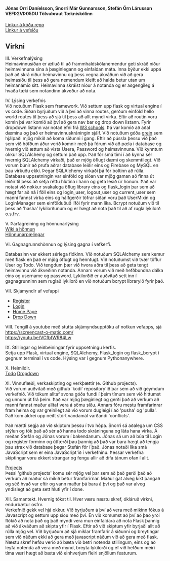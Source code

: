 #### Jónas Orri Daníelsson, Snorri Már Gunnarsson, Stefán Örn Lárusson     VEFÞ2VÞ05DU     Tölvubraut      Tækniskólinn <br>
[Linkur á kóða repo](https://github.com/Heimavinna/kodi) <br>
[Linkur á vefsíðu](https://heimavinna.pythonanywhere.com/) <br>

## Virkni <br>

III. Verkefnalýsing <br> Heimavinnusíðan er ætluð til að frammhaldskólanemendur geti skráð niður heimavinnuna sína á þæginlegann og einfaldan máta. Inna býður ekki uppá það að skrá niður heimavinnu og þess vegna ákváðum við að gera heimasíðu til þess að gera nemendum kleift að halda betur utan um heimanámið sitt. Heimavinna skráist niður á notanda og er aðgengileg á hvaða tæki sem notandinn ákveður að nota. <br>

IV. Lýsing verkefnis<br> Við notuðum Flask sem framework. Við settum upp flask og virtual engine í vs code. Síðan byrjuðum við á því að vinna routes, gerðum einföld hello world routes til þess að sjá til þess að allt myndi virka. Eftir að routin voru komin þá var komið að því að gera nav bar og drop down listann. Fyrir dropdown listann var notað efni frá [W3 schools](https://www.w3schools.com/howto/howto_css_dropdown.asp). Þá var komið að aðal dæminu og það er heimavinnuskráningin sjálf. Við notuðum góða [grein](https://morioh.com/p/0211e637f4db) sem hjálpaði mjög mikið að koma síðunni í gang. Eftir að pússla þessu við það sem við höfðum áður verið komnir með þá fórum við að pæla í database og hvernig við ættum að vista Usera, Password og heimavinnuna. Við kynntum okkur SQLAlchemy og settum það upp.
Það fór smá tími í að kynna sér hvernig SQLAlchemy virkaði, það er mjög öflugt dæmi og skemmtilegt.
Við vorum búnir að prufa aðrar database leiðir eins og Firebase og MySQL en þau virkuðu ekki. Þegar
SQLAlchemy virkaði þá fór boltinn að rúlla. Database uppsetningin var einföld og síðan var mjög gaman að
finna út leiðir til þess að setja réttu hlutina í hann og geta lesið úr honum. Það var notast við nokkur 
svakalega öflug library eins og flask_login þar sem að hægt far að ná í föll eins
og login_user, logout_user og current_user sem manni fannst virka eins og hálfgerðir
töfrar síðan voru það UserMixin og LoginManager sem einfölduðuð lífði fyrir mann líka.
Bcrypt notuðum við til þess að 'hasha' lykilorðunum og er hægt að nota það til að af rugla
lykilorð o.s.frv.
 <br>

V. Þarfagreining og hönnunarlýsing <br>
[Wiki á hönnun](https://github.com/Heimavinna/Heimavinna/wiki/User-Cases-&-Scenarios) <br>
[Hönnunarpælingar](https://github.com/Heimavinna/Heimavinna/wiki/Wireframe)

VI. Gagnagrunnshönnun og lýsing gagna í vefkerfi. <br>

Databasinn var ekkert sérlega flókinn. Við notuðum SQLAlchemy sem kemur með flask en það er mjög
öflugt og henntugt. Við notuðumst við tvær töflur User og Todo. Við tengdum þær við hvora aðra til
þess að geta tengt heimavinnu við ákveðinn notanda. Annars vorum við með hefðbundna dálka eins og username
og password. Lykilorðið er auðvitað sett inn í gagnagrunninn sem ruglað lykilorð en við notuðum bcrypt
libraryið fyrir það.


VII. Skjámyndir af vefappi <br>
* [Register](https://github.com/Heimavinna/Heimavinna/blob/main/HomePageMyndir/Register.png?raw=true)
* [Login](https://github.com/Heimavinna/Heimavinna/blob/main/HomePageMyndir/Login.png?raw=true)
* [Home Page](https://github.com/Heimavinna/Heimavinna/blob/main/HomePageMyndir/HomePage.png?raw=true)
* [Drop Down](https://github.com/Heimavinna/Heimavinna/blob/main/HomePageMyndir/DropDown.png?raw=true)

VIII. Tengill á youtube með stutta skjámyndsupptöku af notkun vefapps, sjá https://screencast-o-matic.com/ <br>
https://youtu.be/VCfbfWR84Lw

IX. Stillingar og leiðbeiningar fyrir uppsetningu kerfis. <br>
Setja upp Flask, virtual engine, SQLAlchemy, Flask_login og flask_bcrypt í gegnum terminal í vs code. Hýsing var í gegnum Pythonanywhere.

X. Heimildir. <br>
[Todo](https://morioh.com/p/0211e637f4db)
[Dropdown](https://www.w3schools.com/howto/howto_css_dropdown.asp)


XI. Vinnuflæði, verkaskipting og verkþættir (e. Github projects). <br>
Við vorum auðvitað með github 'kodi' repository'ið þar sem að við geymdum verkefnið.
Við tókum alltaf svona góða fundi í þeim tímum sem við hittumst og unnum út frá þeim.
Það var mjög þæginlegt og gerði það að verkum að manni fannst maður alltaf vera á sömu síðu.
Annars fóru mestu framfarinrar fram heima og var greinilegt að við vorum dugleigi
í að 'pusha' og 'pulla'. Það kom aldrei upp neitt stórt vandamál
varðandi 'conflicts'.

Það mætti segja að við skiptum þessu í tvo hópa. Snorri sá aðalega um CSS stýlun og tók það að sér að
hanna todo skráninguna og láta hana virka. Á meðan Stefán og Jónas vorum í bakendanum. Jónas sá
um að búa til Login og register forminn og útfærði þau þannig að það var bara hægt að tengja þau
strax við database þegar Stefán fór í það. Jónas notaði líka smá JavaScript sem er eina JavaScript'ið
í verkefninu. Þessar verkefna skiptingar voru ekkert strangar og fengu allir að dífa tánum ofan í allt. 

[Projects](https://github.com/Heimavinna/Heimavinna/projects/1) <br>
Þessi 'github projects' komu sér mjög vel þar sem að það gerði það að verkum að maður sá 
mikið betur framfarirnar. Maður gat alveg kíkt þangað og séð hvað var eftir og vann maður þá
bara á því og það var alveg yndislegt að geta sett hluti yfir í done.



XII. Samantekt. Hvernig tókst til. Hver væru næstu skref, ókláruð virkni, endurbætur osfrv. <br>
Verkefnið gekk vel hjá okkur. Við byrjuðum á því að vera með mikinn fókus á Javascript og settum upp síðu með því. En við komumst að því að það yrði flókið að nota það og það myndi vera mun einfaldara að nota Flask þannig að við ákváðum að skipta yfir í Flask. Eftir að við skiptum yfir byrjaði allt að rúlla mjög vel. Við byrjuðum að sjá miklar framfarir á síðunni og breytingar sem við náðum ekki að gera með javascript náðum við að gera með flask. Næstu skref hefðu verið að bæta við betri notenda stillingum, eins og að leyfa notenda að vera með mynd, breyta lykilorði og ef við hefðum meiri tíma væri hægt að bæta við einhverjum fleiri snjöllum featurum.
